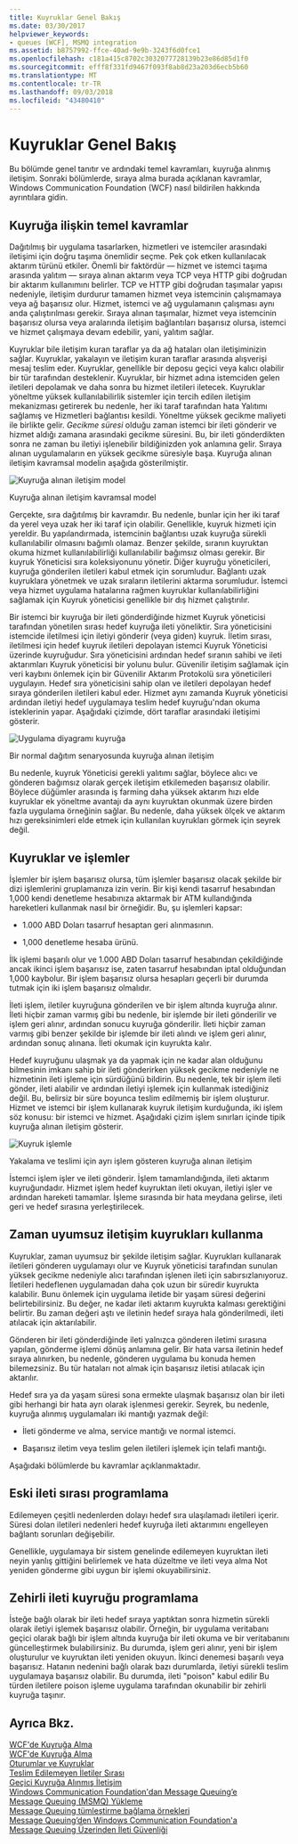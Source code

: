 ```yaml
---
title: Kuyruklar Genel Bakış
ms.date: 03/30/2017
helpviewer_keywords:
- queues [WCF], MSMQ integration
ms.assetid: b8757992-ffce-40ad-9e9b-3243f6d0fce1
ms.openlocfilehash: c181a415c8702c3032077728139b23e86d85d1f0
ms.sourcegitcommit: efff8f331fd9467f093f8ab8d23a203d6ecb5b60
ms.translationtype: MT
ms.contentlocale: tr-TR
ms.lasthandoff: 09/03/2018
ms.locfileid: "43480410"
---
```

# <a name="queues-overview"></a>Kuyruklar Genel Bakış
Bu bölümde genel tanıtır ve ardındaki temel kavramları, kuyruğa alınmış iletişim. Sonraki bölümlerde, sıraya alma burada açıklanan kavramlar, Windows Communication Foundation (WCF) nasıl bildirilen hakkında ayrıntılara gidin.  
  
## <a name="basic-queuing-concepts"></a>Kuyruğa ilişkin temel kavramlar  
 Dağıtılmış bir uygulama tasarlarken, hizmetleri ve istemciler arasındaki iletişimi için doğru taşıma önemlidir seçme. Pek çok etken kullanılacak aktarım türünü etkiler. Önemli bir faktördür — hizmet ve istemci taşıma arasında yalıtım — sıraya alınan aktarım veya TCP veya HTTP gibi doğrudan bir aktarım kullanımını belirler. TCP ve HTTP gibi doğrudan taşımalar yapısı nedeniyle, iletişim durdurur tamamen hizmet veya istemcinin çalışmamaya veya ağ başarısız olur. Hizmet, istemci ve ağ uygulamanın çalışması aynı anda çalıştırılması gerekir. Sıraya alınan taşımalar, hizmet veya istemcinin başarısız olursa veya aralarında iletişim bağlantıları başarısız olursa, istemci ve hizmet çalışmaya devam edebilir, yani, yalıtım sağlar.  
  
 Kuyruklar bile iletişim kuran taraflar ya da ağ hataları olan iletişiminizin sağlar. Kuyruklar, yakalayın ve iletişim kuran taraflar arasında alışverişi mesaj teslim eder. Kuyruklar, genellikle bir deposu geçici veya kalıcı olabilir bir tür tarafından desteklenir. Kuyruklar, bir hizmet adına istemciden gelen iletileri depolamak ve daha sonra bu hizmet iletileri iletecek. Kuyruklar yöneltme yüksek kullanılabilirlik sistemler için tercih edilen iletişim mekanizması getirerek bu nedenle, her iki taraf tarafından hata Yalıtımı sağlamış ve Hizmetleri bağlantısı kesildi. Yöneltme yüksek gecikme maliyeti ile birlikte gelir. *Gecikme süresi* olduğu zaman istemci bir ileti gönderir ve hizmet aldığı zamana arasındaki gecikme süresini. Bu, bir ileti gönderdikten sonra ne zaman bu iletiyi işlenebilir bildiğinizden yok anlamına gelir. Sıraya alınan uygulamaların en yüksek gecikme süresiyle başa. Kuyruğa alınan iletişim kavramsal modelin aşağıda gösterilmiştir.  
  
 ![Kuyruğa alınan iletişim model](../../../../docs/framework/wcf/feature-details/media/qconceptual-figure1c.gif "QConceptual Figure1c")  
  
 Kuyruğa alınan iletişim kavramsal model  
  
 Gerçekte, sıra dağıtılmış bir kavramdır. Bu nedenle, bunlar için her iki taraf da yerel veya uzak her iki taraf için olabilir. Genellikle, kuyruk hizmeti için yereldir. Bu yapılandırmada, istemcinin bağlantısı uzak kuyruğa sürekli kullanılabilir olmasını bağımlı olamaz. Benzer şekilde, sıranın kuyruktan okuma hizmet kullanılabilirliği kullanılabilir bağımsız olması gerekir. Bir kuyruk Yöneticisi sıra koleksiyonunu yönetir. Diğer kuyruğu yöneticileri, kuyruğa gönderilen iletileri kabul etmek için sorumludur. Bağlantı uzak kuyruklara yönetmek ve uzak sıraların iletilerini aktarma sorumludur. İstemci veya hizmet uygulama hatalarına rağmen kuyruklar kullanılabilirliğini sağlamak için Kuyruk yöneticisi genellikle bir dış hizmet çalıştırılır.  
  
 Bir istemci bir kuyruğa bir ileti gönderdiğinde hizmet Kuyruk yöneticisi tarafından yönetilen sırası hedef kuyruğa ileti yöneliktir. Sıra yöneticisini istemcide iletilmesi için iletiyi gönderir (veya giden) kuyruk. İletim sırası, iletilmesi için hedef kuyruk iletileri depolayan istemci Kuyruk Yöneticisi üzerinde kuyruğudur. Sıra yöneticisini ardından hedef sıranın sahibi ve ileti aktarımları Kuyruk yöneticisi bir yolunu bulur. Güvenilir iletişim sağlamak için veri kaybını önlemek için bir Güvenilir Aktarım Protokolü sıra yöneticileri uygulayın. Hedef sıra yöneticisini sahip olan ve iletileri depolayan hedef sıraya gönderilen iletileri kabul eder. Hizmet aynı zamanda Kuyruk yöneticisi ardından iletiyi hedef uygulamaya teslim hedef kuyruğu'ndan okuma isteklerinin yapar. Aşağıdaki çizimde, dört taraflar arasındaki iletişimi gösterir.  
  
 ![Uygulama diyagramı kuyruğa](../../../../docs/framework/wcf/feature-details/media/distributed-queue-figure.jpg "dağıtılmış-kuyruk-Şekil")  
  
 Bir normal dağıtım senaryosunda kuyruğa alınan iletişim  
  
 Bu nedenle, kuyruk Yöneticisi gerekli yalıtımı sağlar, böylece alıcı ve gönderen bağımsız olarak gerçek iletişim etkilemeden başarısız olabilir. Böylece düğümler arasında iş farming daha yüksek aktarım hızı elde kuyruklar ek yöneltme avantajı da aynı kuyruktan okunmak üzere birden fazla uygulama örneğinin sağlar. Bu nedenle, daha yüksek ölçek ve aktarım hızı gereksinimleri elde etmek için kullanılan kuyrukları görmek için seyrek değil.  
  
## <a name="queues-and-transactions"></a>Kuyruklar ve işlemler  
 İşlemler bir işlem başarısız olursa, tüm işlemler başarısız olacak şekilde bir dizi işlemlerini gruplamanıza izin verin. Bir kişi kendi tasarruf hesabından 1,000 kendi denetleme hesabınıza aktarmak bir ATM kullandığında hareketleri kullanmak nasıl bir örneğidir. Bu, şu işlemleri kapsar:  
  
-   1.000 ABD Doları tasarruf hesaptan geri alınmasının.  
  
-   1,000 denetleme hesaba ürünü.  
  
 İlk işlemi başarılı olur ve 1.000 ABD Doları tasarruf hesabından çekildiğinde ancak ikinci işlem başarısız ise, zaten tasarruf hesabından iptal olduğundan 1,000 kaybolur. Bir işlem başarısız olursa hesapları geçerli bir durumda tutmak için iki işlem başarısız olmalıdır.  
  
 İleti işlem, iletiler kuyruğuna gönderilen ve bir işlem altında kuyruğa alınır. İleti hiçbir zaman varmış gibi bu nedenle, bir işlemde bir ileti gönderilir ve işlem geri alınır, ardından sonucu kuyruğa gönderilir. İleti hiçbir zaman varmış gibi benzer şekilde bir işlemde bir ileti alındı ve işlem geri alınır, ardından sonuç alınana. İleti okumak için kuyrukta kalır.  
  
 Hedef kuyruğunu ulaşmak ya da yapmak için ne kadar alan olduğunu bilmesinin imkanı sahip bir ileti gönderirken yüksek gecikme nedeniyle ne hizmetinin ileti işleme için sürdüğünü bildirin. Bu nedenle, tek bir işlem ileti gönder, ileti alabilir ve ardından iletiyi işlemek için kullanmak istediğiniz değil. Bu, belirsiz bir süre boyunca teslim edilmemiş bir işlem oluşturur. Hizmet ve istemci bir işlem kullanarak kuyruk iletişim kurduğunda, iki işlem söz konusu: bir istemci ve hizmet. Aşağıdaki çizim işlem sınırları içinde tipik kuyruğa alınan iletişim gösterir.  
  
 ![Kuyruk işlemle](../../../../docs/framework/wcf/feature-details/media/qwithtransactions-figure3.gif "QWithTransactions Figure3")  
  
 Yakalama ve teslimi için ayrı işlem gösteren kuyruğa alınan iletişim  
  
 İstemci işlem işler ve ileti gönderir. İşlem tamamlandığında, ileti aktarım kuyruğundadır. Hizmet işlem hedef kuyruktan ileti okuyan, iletiyi işler ve ardından hareketi tamamlar. İşleme sırasında bir hata meydana gelirse, ileti geri ve hedef sırasına yerleştirilecek.  
  
## <a name="asynchronous-communication-using-queues"></a>Zaman uyumsuz iletişim kuyrukları kullanma  
 Kuyruklar, zaman uyumsuz bir şekilde iletişim sağlar. Kuyrukları kullanarak iletileri gönderen uygulamayı olur ve Kuyruk yöneticisi tarafından sunulan yüksek gecikme nedeniyle alıcı tarafından işlenen ileti için sabırsızlanıyoruz. İletileri hedeflenen uygulamadan daha çok uzun bir süredir kuyrukta kalabilir. Bunu önlemek için uygulama iletide bir yaşam süresi değerini belirtebilirsiniz. Bu değer, ne kadar ileti aktarım kuyrukta kalması gerektiğini belirtir. Bu zaman değeri aştı ve iletinin hedef sıraya hala gönderilmedi, ileti atılacak için aktarılabilir.  
  
 Gönderen bir ileti gönderdiğinde ileti yalnızca gönderen iletimi sırasına yapılan, gönderme işlemi dönüş anlamına gelir. Bir hata varsa iletinin hedef sıraya alınırken, bu nedenle, gönderen uygulama bu konuda hemen bilemezsiniz. Bu tür hataları not almak için başarısız iletisi atılacak için aktarılır.  
  
 Hedef sıra ya da yaşam süresi sona ermekte ulaşmak başarısız olan bir ileti gibi herhangi bir hata ayrı olarak işlenmesi gerekir. Seyrek, bu nedenle, kuyruğa alınmış uygulamaları iki mantığı yazmak değil:  
  
-   İleti gönderme ve alma, service mantığı ve normal istemci.  
  
-   Başarısız iletim veya teslim gelen iletileri işlemek için telafi mantığı.  
  
 Aşağıdaki bölümlerde bu kavramlar açıklanmaktadır.  
  
## <a name="dead-letter-queue-programming"></a>Eski ileti sırası programlama  
 Edilemeyen çeşitli nedenlerden dolayı hedef sıra ulaşılamadı iletileri içerir. Süresi dolan iletileri nedenleri hedef kuyruğa ileti aktarımını engelleyen bağlantı sorunları değişebilir.  
  
 Genellikle, uygulamaya bir sistem genelinde edilemeyen kuyruktan ileti neyin yanlış gittiğini belirlemek ve hata düzeltme ve ileti veya alma Not yeniden gönderme gibi uygun bir işlemi okuyabilirsiniz.  
  
## <a name="poison-message-queue-programming"></a>Zehirli ileti kuyruğu programlama  
 İsteğe bağlı olarak bir ileti hedef sıraya yaptıktan sonra hizmetin sürekli olarak iletiyi işlemek başarısız olabilir. Örneğin, bir uygulama veritabanı geçici olarak bağlı bir işlem altında kuyruğa bir ileti okuma ve bir veritabanını güncelleştirmek bulabilirsiniz. Bu durumda, işlem geri alınır, yeni bir işlem oluşturulur ve kuyruktan ileti yeniden okuyun. İkinci denemesi başarılı veya başarısız. Hatanın nedenini bağlı olarak bazı durumlarda, iletiyi sürekli teslim uygulamaya başarısız olabilir. Bu durumda, ileti "poison" kabul edilir Bu türden iletilere poison işleme uygulama tarafından okunabilir bir zehirli kuyruğa taşınır.  
  
## <a name="see-also"></a>Ayrıca Bkz.  
 [WCF'de Kuyruğa Alma](../../../../docs/framework/wcf/feature-details/queuing-in-wcf.md)  
 [WCF'de Kuyruğa Alma](../../../../docs/framework/wcf/feature-details/queuing-in-wcf.md)  
 [Oturumlar ve Kuyruklar](../../../../docs/framework/wcf/samples/sessions-and-queues.md)  
 [Teslim Edilemeyen İletiler Sırası](../../../../docs/framework/wcf/samples/dead-letter-queues.md)  
 [Geçici Kuyruğa Alınmış İletişim](../../../../docs/framework/wcf/samples/volatile-queued-communication.md)  
 [Windows Communication Foundation'dan Message Queuing’e](../../../../docs/framework/wcf/samples/wcf-to-message-queuing.md)  
 [Message Queuing (MSMQ) Yükleme](../../../../docs/framework/wcf/samples/installing-message-queuing-msmq.md)  
 [Message Queuing tümleştirme bağlama örnekleri](https://msdn.microsoft.com/library/997d11cb-f2c5-4ba0-9209-92843d4d0e1a)  
 [Message Queuing’den Windows Communication Foundation'a](../../../../docs/framework/wcf/samples/message-queuing-to-wcf.md)  
 [Message Queuing Üzerinden İleti Güvenliği](../../../../docs/framework/wcf/samples/message-security-over-message-queuing.md)
